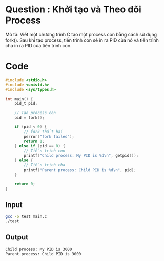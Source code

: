 # Question : Khởi tạo và Theo dõi Process
Mô tả: Viết một chương trình C tạo một process con bằng cách sử dụng fork(). Sau khi tạo process, tiến trình con sẽ in ra PID của nó và tiến trình cha in ra PID của tiến trình con.

# Code
```c
#include <stdio.h>
#include <unistd.h>
#include <sys/types.h>

int main() {
    pid_t pid;

    // Tạo process con
    pid = fork();

    if (pid < 0) {
        // fork thất bại
        perror("fork failed");
        return 1;
    } else if (pid == 0) {
        // Tiến trình con
        printf("Child process: My PID is %d\n", getpid());
    } else {
        // Tiến trình cha
        printf("Parent process: Child PID is %d\n", pid);
    }

    return 0;
}
```

## Input
```sh
gcc -o test main.c
./test
```

## Output
```sh
Child process: My PID is 3000
Parent process: Child PID is 3000
```
